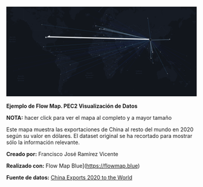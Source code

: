 ![alt text](https://github.com/fjramirezv/Flow_Map_China_Exports/blob/b9e0680cc9938eb7d8be4644e50876c245a9bbca/China_Exports_Flow_2020.png?raw=true)

**Ejemplo de Flow Map. PEC2 Visualización de Datos**

**NOTA:** hacer click para ver el mapa al completo y a mayor tamaño

Este mapa muestra las exportaciones de China al resto del mundo en 2020 según su valor en dólares.
El dataset original se ha recortado para mostrar sólo la información relevante.

**Creado por:** Francisco José Ramírez Vicente

**Realizado con:**
Flow Map Blue](https://flowmap.blue)

**Fuente de datos:**
[China Exports 2020 to the World](https://wits.worldbank.org/CountryProfile/en/Country/CHN/Year/2020/TradeFlow/Export/Partner/by-country/Product/Total#)
